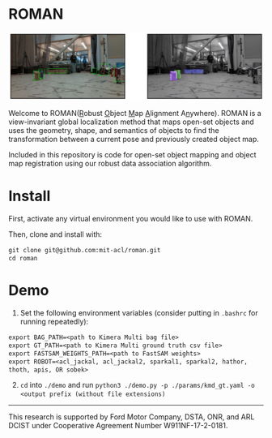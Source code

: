 # ROMAN

![demo](./media/tracking.png)

Welcome to ROMAN(<ins>R</ins>obust <ins>O</ins>bject <ins>M</ins>ap <ins>A</ins>lignment A<ins>n</ins>ywhere).
ROMAN is a view-invariant global localization method that maps open-set objects and uses the geometry, shape, and semantics of objects to find the transformation between a current pose and previously created object map.

Included in this repository is code for open-set object mapping and object map registration using our robust data association algorithm.

# Install

First, activate any virtual environment you would like to use with ROMAN.

Then, clone and install with:

```
git clone git@github.com:mit-acl/roman.git
cd roman

```

# Demo

1. Set the following environment variables (consider putting in `.bashrc` for running repeatedly):

```
export BAG_PATH=<path to Kimera Multi bag file>
export GT_PATH=<path to Kimera Multi ground truth csv file>
export FASTSAM_WEIGHTS_PATH=<path to FastSAM weights>
export ROBOT=<acl_jackal, acl_jackal2, sparkal1, sparkal2, hathor, thoth, apis, OR sobek>
```

2. `cd` into `./demo` and run `python3 ./demo.py -p ./params/kmd_gt.yaml -o <output prefix (without file extensions)`

---

This research is supported by Ford Motor Company, DSTA, ONR, and
ARL DCIST under Cooperative Agreement Number W911NF-17-2-0181.

